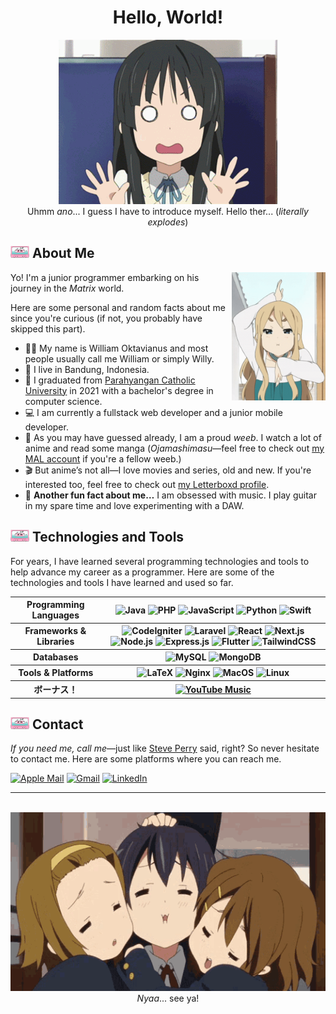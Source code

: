 <!-- HELLO -->

<div align="center">

# Hello, World!

<div align="center">
    <div>
        <img max-width="80%" min-width="40%" alt="Mio Akiyama" src="images/mio-akiyama-shocked.gif">
    </div>
    Uhmm <i>ano</i>... I guess I have to introduce myself. Hello ther... (<i>literally explodes</i>)
</div>

</div>

<!-- ABOUT ME -->

## <img width="30px" float="left" alt="Cassette" src="images/cassette.gif"> About Me

<img width="150px" align="right" alt="Tsumugi Kotobuki" src="images/mugi-kotobuki-fish.gif">
Yo! I'm a junior programmer embarking on his journey in the <i>Matrix</i> world.

Here are some personal and random facts about me since you're curious (if not, you probably have skipped this part).

<ul>
    <li> 👨‍💻 My name is William Oktavianus and most people usually call me William or simply Willy. </li>
    <li> 🏡 I live in Bandung, Indonesia. </li>
    <li> 🏫 I graduated from <a href="https://unpar.ac.id">Parahyangan Catholic University</a> in 2021 with a bachelor's degree in computer science. </li>
    <li> 💻 I am currently a fullstack web developer and a junior mobile developer. </li>
    <li> 👺 As you may have guessed already, I am a proud <i>weeb</i>. I watch a lot of anime and read some manga (<i>Ojamashimasu</i>—feel free to check out <a href="https://myanimelist.net/profile/coolcat082">my MAL account</a> if you're a fellow weeb.) </li>
    <li> 🎬 But anime’s not all—I love movies and series, old and new. If you're interested too, feel free to check out <a href="https://letterboxd.com/williamo1099">my Letterboxd profile</a>.</li>
    <li> 🎸 <b>Another fun fact about me&hellip;</b> I am obsessed with music. I play guitar in my spare time and love experimenting with a DAW. </li>
</ul>

<!-- TECHNOLOGIES AND TOOL -->

## <img width="30px" float="left" alt="Cassette" src="images/cassette.gif"> Technologies and Tools

For years, I have learned several programming technologies and tools to help advance my career as a programmer. Here are some of the technologies and tools I have learned and used so far.

<table align="center">
    <tr>
        <th> Programming Languages </th>
        <th>
            <img src="https://img.shields.io/badge/java-%23ED8B00.svg?style=for-the-badge&logo=openjdk&logoColor=white" alt="Java">
            <img src="https://img.shields.io/badge/PHP-%23777BB4.svg?style=for-the-badge&logo=php&logoColor=white" alt="PHP">
            <img src="https://img.shields.io/badge/JavaScript-%23F7DF1E.svg?style=for-the-badge&logo=javascript&logoColor=black" alt="JavaScript">
            <img src="https://img.shields.io/badge/Python-%2314354C.svg?style=for-the-badge&logo=python&logoColor=white" alt="Python">
            <img src="https://img.shields.io/badge/Swift-%23FA7343.svg?style=for-the-badge&logo=swift&logoColor=white" alt="Swift">
        </th>
    </tr>
    <tr>
        <th> Frameworks & Libraries </th>
        <th>
            <img src="https://img.shields.io/badge/CodeIgniter-%23DD4814.svg?style=for-the-badge&logo=codeigniter&logoColor=white" alt="CodeIgniter">
            <img src="https://img.shields.io/badge/Laravel-%23FF2D20.svg?style=for-the-badge&logo=laravel&logoColor=white" alt="Laravel">
            <img src="https://img.shields.io/badge/React-%2361DAFB.svg?style=for-the-badge&logo=react&logoColor=black" alt="React">
            <img src="https://img.shields.io/badge/Next.js-%23000000.svg?style=for-the-badge&logo=next.js&logoColor=white" alt="Next.js">
            <img src="https://img.shields.io/badge/Node.js-%23339933.svg?style=for-the-badge&logo=node.js&logoColor=white" alt="Node.js">
            <img src="https://img.shields.io/badge/Express.js-%23000000.svg?style=for-the-badge&logo=express&logoColor=white" alt="Express.js">
            <img src="https://img.shields.io/badge/Flutter-%2302569B.svg?style=for-the-badge&logo=flutter&logoColor=white" alt="Flutter">
            <img src="https://img.shields.io/badge/TailwindCSS-%2338B2AC.svg?style=for-the-badge&logo=tailwind-css&logoColor=white" alt="TailwindCSS">
        </th>
    </tr>
    <tr>
        <th> Databases </th>
        <th>
            <img src="https://img.shields.io/badge/MySQL-%234479A1.svg?style=for-the-badge&logo=mysql&logoColor=white" alt="MySQL">
            <img src="https://img.shields.io/badge/MongoDB-%2347A248.svg?style=for-the-badge&logo=mongodb&logoColor=white" alt="MongoDB">
        </th>
    </tr>
    <tr>
        <th> Tools & Platforms </th>
        <th>
            <img src="https://img.shields.io/badge/LaTeX-%23008080.svg?style=for-the-badge&logo=latex&logoColor=white" alt="LaTeX">
            <img src="https://img.shields.io/badge/Nginx-%23009639.svg?style=for-the-badge&logo=nginx&logoColor=white" alt="Nginx">
            <img src="https://img.shields.io/badge/macOS-%23000000.svg?style=for-the-badge&logo=apple&logoColor=white" alt="MacOS">
            <img src="https://img.shields.io/badge/Linux-%23FCC624.svg?style=for-the-badge&logo=linux&logoColor=black" alt="Linux">
        </th>
    </tr>
    <tr>
        <th> ボーナス！ </th>
        <th>
            <a href="https://music.youtube.com/channel/UCzqcfv5ee6rhlfDyWLqXmtA?si=d5FSrzjc_V4MLc8J">
                <img src="https://img.shields.io/badge/YouTube_Music-FF0000?style=for-the-badge&logo=youtube-music&logoColor=white" alt="YouTube Music">
            </a>
        </th>
    </tr>
</table>

<!-- CONTACT -->

## <img width="30px" float="left" alt="Cassette" src="images/cassette.gif"> Contact

<i>If you need me, call me</i>—just like <a href="https://steveperry.com">Steve Perry</a> said, right? So never hesitate to contact me. Here are some platforms where you can reach me.

<div>
    <!-- Email -->
    <a href="mailto:williamoktavianus@icloud.com"><img alt="Apple Mail" src="https://img.shields.io/badge/Apple%20Mail-007AFF?style=for-the-badge&logo=apple&logoColor=white"></a>
    <a href="mailto:williamoktavianus1099@gmail.com"><img alt="Gmail" src="https://img.shields.io/badge/Gmail-D14836?style=for-the-badge&logo=gmail&logoColor=white"></a>
    <!-- LinkedIn -->
    <a href="https://www.linkedin.com/in/williamo1099/"><img alt="LinkedIn" src="https://img.shields.io/badge/LinkedIn-0077B5?style=for-the-badge&logo=linkedin&logoColor=white"></a>
</div>

<hr>
<br>

<div align="center">
    <div>
        <img max-width="70%" min-width="40%" alt="Ritsu Tainaka, Yui Hirasawa, Azunyan Nakano" src="images/yui-ritsu-azusa-hug.gif">
    </div>
    <i>Nyaa</i>... see ya!
</div>

